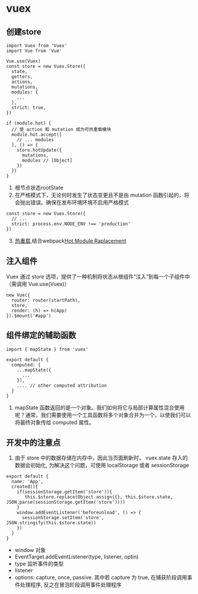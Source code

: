 # vuex

## 创建store
```
import Vuex from 'Vuex'
import Vue from 'Vue'

Vue.use(Vuex)
const store = new Vuex.Store({
  state,
  getters,
  actions,
  mutations,
  modules: {
    ...
  },
  strict: true,
})

if (module.hot) {
  // 使 action 和 mutation 成为可热重载模块
  module.hot.accept([
    // ... modules
  ], () => {
    store.hotUpdate({
      mutations,
      modules // [Object]
    })
  })
}

```
1. 根节点状态rootState
2. 在严格模式下，无论何时发生了状态变更且不是由 mutation 函数引起的，将会抛出错误。确保在发布环境环境不启用严格模式
```
const store = new Vuex.Store({
  // ...
  strict: process.env.NODE_ENV !== 'production'
})
```
3. [热重载](https://vuex.vuejs.org/zh/guide/hot-reload.html),结合webpack[Hot Module Raplacement](https://webpack.js.org/guides/hot-module-replacement/)

## 注入组件
Vuex 通过 store 选项，提供了一种机制将状态从根组件“注入”到每一个子组件中（需调用 Vue.use(Vuex)）
```
new Vue({
  router: router(startPath),
  store,
  render: (h) => h(App)
}).$mount('#app')
```

## 组件绑定的辅助函数
```
import { mapState } from 'vuex'

export default {
  computed: {
    ...mapState({
      ... 
    }),
    .... // other computed attribution
  }
}
```
1. mapState 函数返回的是一个对象。我们如何将它与局部计算属性混合使用呢？通常，我们需要使用一个工具函数将多个对象合并为一个，以使我们可以将最终对象传给 computed 属性。

## 开发中的注意点
1. 由于 store 中的数据存储在内存中，因此当页面刷新时， vuex.state 存入的数据会初始化, 为解决这个问题，可使用 localStorage 或者 sessionStorage 
```
export default {
  name: 'App',
  created(){
    if(sessionStorage.getItem('store')){
       this.$store.replace(Object.assign({}, this.$store.state, JSON.parse(sessionStorage.getItem('store'))))
    }
    window.addEventListener('beforeunload', () => {
      sessionStorage.setItem('store', JSON.stringify(this.$store.state))
    })
  }
}
```
- window 对象
- EventTarget.addEventListener(type, listener, optin)
 - type 监听事件的类型
 - listener
 - options: capture, once, passive. 其中若 capture 为 true, 在捕获阶段调用事件处理程序, 反之在冒泡阶段调用事件处理程序

